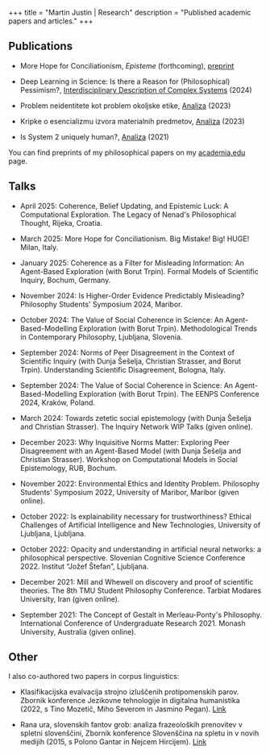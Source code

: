 +++
title = "Martin Justin | Research"
description = "Published academic papers and articles."
+++

## Publications

- More Hope for Conciliationism, _Episteme_ (forthcoming), [preprint](https://philsci-archive.pitt.edu/25264/)

- Deep Learning in Science: Is there a Reason for (Philosophical) Pessimism?, [Interdisciplinary Description of Complex Systems](https://hrcak.srce.hr/314660) (2024)

- Problem neidentitete kot problem okoljske etike, [Analiza](https://journals.um.si/index.php/analiza/article/view/3825) (2023)

- Kripke o esencializmu izvora materialnih predmetov, [Analiza](https://journals.um.si/index.php/analiza/article/view/3830) (2023)

- Is System 2 uniquely human?, [Analiza](https://daf.splet.arnes.si/files/2022/08/Analiza_01_2021.pdf) (2021)

You can find preprints of my philosophical papers on my [academia.edu](https://uni-aas.academia.edu/MartinJustin) page.

## Talks

- April 2025: Coherence, Belief Updating, and Epistemic Luck: A Computational Exploration. The Legacy of Nenad's Philosophical Thought, Rijeka, Croatia.

- March 2025: More Hope for Conciliationism. Big Mistake! Big! HUGE! Milan, Italy.

- January 2025: Coherence as a Filter for Misleading Information: An Agent-Based Exploration (with Borut Trpin). Formal Models of Scientific Inquiry, Bochum, Germany.

- November 2024: Is Higher-Order Evidence Predictably Misleading? Philosophy Students' Symposium 2024, Maribor.

- October 2024: The Value of Social Coherence in Science: An Agent-Based-Modelling Exploration (with Borut Trpin). Methodological Trends in Contemporary Philosophy, Ljubljana, Slovenia.

- September 2024: Norms of Peer Disagreement in the Context of Scientific Inquiry (with Dunja Šešelja, Christian Strasser, and Borut Trpin). Understanding Scientific Disagreement, Bologna, Italy.

- September 2024: The Value of Social Coherence in Science: An Agent-Based-Modelling Exploration (with Borut Trpin). The EENPS Conference 2024, Kraków, Poland.

- March 2024: Towards zetetic social epistemology (with Dunja Šešelja and Christian Strasser). The Inquiry Network WIP Talks (given online).

- December 2023: Why Inquisitive Norms Matter: Exploring Peer Disagreement with an Agent-Based Model (with Dunja Šešelja and Christian Strasser). Workshop on Computational Models in Social Epistemology, RUB, Bochum.

- November 2022: Environmental Ethics and Identity Problem. Philosophy Students' Symposium 2022, University of Maribor, Maribor (given online).

- October 2022: Is explainability necessary for trustworthiness? Ethical Challenges of Artificial Intelligence and New Technologies, University of Ljubljana, Ljubljana.

- October 2022: Opacity and understanding in artificial neural networks: a philosophical perspective. Slovenian Cognitive Science Conference 2022. Institut “Jožef Štefan”, Ljubljana.

- December 2021: Mill and Whewell on discovery and proof of scientific theories. The 8th TMU Student Philosophy Conference. Tarbiat Modares University, Iran (given online).

- September 2021: The Concept of Gestalt in Merleau-Ponty's Philosophy. International Conference of Undergraduate Research 2021. Monash University, Australia (given online).

## Other

I also co-authored two papers in corpus linguistics:

- Klasifikacijska evalvacija strojno izluščenih protipomenskih parov. Zbornik konference Jezikovne tehnologije in digitalna humanistika (2022, s Tino Mozetič, Miho Severom in Jasmino Pegan). [Link](https://nl.ijs.si/jtdh22/pdf/JTDH2022_Proceedings_intro.pdf)

- Rana ura, slovenskih fantov grob: analiza frazeoloških prenovitev v spletni slovenščini, Zbornik konference Slovenščina na spletu in v novih medijih (2015, s Polono Gantar in Nejcem Hircijem). [Link](https://nl.ijs.si/janes/wp-content/uploads/2015/11/Konferenca2015.pdf)
